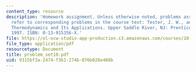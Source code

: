 ```yaml
---
content_type: resource
description: 'Homework assignment. Unless otherwise noted, problems assigned by number
  refer to corresponding problems in the course text: Tester, J. W., and Modell, Michael.
  Thermodynamics and Its Applications. Upper Saddle River, NJ: Prentice Hall PTR,
  1997. ISBN: 0-13-915356-X.'
file: https://ol-ocw-studio-app-production.s3.amazonaws.com/courses/10-40-chemical-engineering-thermodynamics-fall-2003/9315bf3a2474f3b1274b076b028e488b_problem_set10.pdf
file_type: application/pdf
resourcetype: Document
title: problem_set10.pdf
uid: 9315bf3a-2474-f3b1-274b-076b028e488b
---
```

